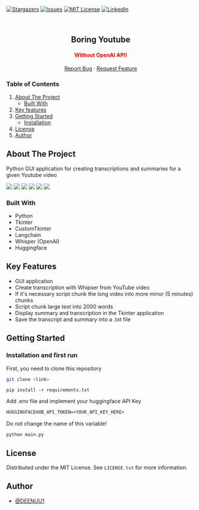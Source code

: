 [![Stargazers][stars-shield]][stars-url]
[![Issues][issues-shield]][issues-url]
[![MIT License][license-shield]][license-url]
[![LinkedIn][linkedin-shield]][linkedin-url]




<br />
<div align="center">
  <h2 align="center">Boring Youtube</h2>
  <h4 align="center" style="color: red">Without OpenAI API!</h4>

  <p align="center">
    <a href="https://github.com/DEENUU1/boring-youtube/issues">Report Bug</a>
    ·
    <a href="https://github.com/DEENUU1/boring-youtube/issues">Request Feature</a>
  </p>
</div>



<!-- TABLE OF CONTENTS -->

### Table of Contents
  <ol>
    <li>
      <a href="#about-the-project">About The Project</a>
      <ul>
        <li><a href="#built-with">Built With</a></li>
      </ul>
    </li>
    <li><a href="#key-features">Key features</a></li>
    <li>
      <a href="#getting-started">Getting Started</a>
      <ul>
        <li><a href="#installation">Installation</a></li>
      </ul>
    </li>
    <li><a href="#license">License</a></li>
    <li><a href="#author">Author</a></li>
  </ol>

<!-- ABOUT THE PROJECT -->
## About The Project

Python GUI application for creating transcriptions and summaries for a given Youtube video


<img src="assets/1.png">  
<img src="assets/2.png">  
<img src="assets/3.png">  
<img src="assets/4.png">  
<img src="assets/5.png">  
<img src="assets/6.png">  

### Built With
- Python
- Tkinter
- CustomTkinter
- Langchain
- Whisper (OpenAI)
- Huggingface

## Key Features
  - GUI application
  - Create transcription with Whipser from YouTube video 
  - If it's necessary script chunk the long video into more minor (5 minutes) chunks
  - Script chunk large text into 2000 words 
  - Display summary and transcription in the Tkinter application 
  - Save the transcript and summary into a .txt file 
   

<!-- GETTING STARTED -->
## Getting Started

### Installation and first run 


First, you need to clone this repository
```bash
git clone <link>
```

```commandline
pip install -r requirements.txt
```

Add .env file and implement your huggingface API Key
```txt
HUGGINGFACEHUB_API_TOKEN=<YOUR_API_KEY_HERE>
```
Do not change the name of this variable!


```commandline
python main.py
```

<!-- LICENSE -->
## License

Distributed under the MIT License. See `LICENSE.txt` for more information.


## Author

- [@DEENUU1](https://www.github.com/DEENUU1)


<!-- MARKDOWN LINKS & IMAGES -->
<!-- https://www.markdownguide.org/basic-syntax/#reference-style-links -->
[contributors-shield]: https://img.shields.io/github/contributors/DEENUU1/boring-youtube.svg?style=for-the-badge
[contributors-url]: https://github.com/DEENUU1/boring-youtube/graphs/contributors
[forks-shield]: https://img.shields.io/github/forks/DEENUU1/boring-youtube.svg?style=for-the-badge
[forks-url]: https://github.com/DEENUU1/boring-youtube/network/members
[stars-shield]: https://img.shields.io/github/stars/DEENUU1/boring-youtube.svg?style=for-the-badge
[stars-url]: https://github.com/DEENUU1/boring-youtube/stargazers
[issues-shield]: https://img.shields.io/github/issues/DEENUU1/boring-youtube.svg?style=for-the-badge
[issues-url]: https://github.com/DEENUU1/boring-youtube/issues
[license-shield]: https://img.shields.io/github/license/DEENUU1/boring-youtube.svg?style=for-the-badge
[license-url]: https://github.com/DEENUU1/boring-youtube/blob/main/LICENSE
[linkedin-shield]: https://img.shields.io/badge/-LinkedIn-black.svg?style=for-the-badge&logo=linkedin&colorB=555
[linkedin-url]: https://www.linkedin.com/in/kacper-wlodarczyk/